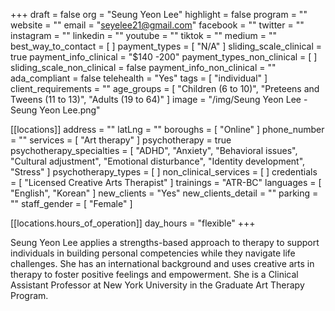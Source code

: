 +++
draft = false
org = "Seung Yeon Lee"
highlight = false
program = ""
website = ""
email = "seyelee21@gmail.com"
facebook = ""
twitter = ""
instagram = ""
linkedin = ""
youtube = ""
tiktok = ""
medium = ""
best_way_to_contact = [ ]
payment_types = [ "N/A" ]
sliding_scale_clinical = true
payment_info_clinical = "$140 -200"
payment_types_non_clinical = [ ]
sliding_scale_non_clinical = false
payment_info_non_clinical = ""
ada_compliant = false
telehealth = "Yes"
tags = [ "individual" ]
client_requirements = ""
age_groups = [
  "Children (6 to 10)",
  "Preteens and Tweens (11 to 13)",
  "Adults (19 to 64)"
]
image = "/img/Seung Yeon Lee - Seung Yeon Lee.png"

[[locations]]
address = ""
latLng = ""
boroughs = [ "Online" ]
phone_number = ""
services = [ "Art therapy" ]
psychotherapy = true
psychotherapy_specialties = [
  "ADHD",
  "Anxiety",
  "Behavioral issues",
  "Cultural adjustment",
  "Emotional disturbance",
  "Identity development",
  "Stress"
]
psychotherapy_types = [ ]
non_clinical_services = [ ]
credentials = [ "Licensed Creative Arts Therapist" ]
trainings = "ATR-BC"
languages = [ "English", "Korean" ]
new_clients = "Yes"
new_clients_detail = ""
parking = ""
staff_gender = [ "Female" ]

  [[locations.hours_of_operation]]
  day_hours = "flexible"
+++


Seung Yeon Lee applies a strengths-based approach to therapy to support individuals in building personal competencies while they navigate life challenges. She has an international background and uses creative arts in therapy to foster positive feelings and empowerment. She is a Clinical Assistant Professor at New York University in the Graduate Art Therapy Program.

